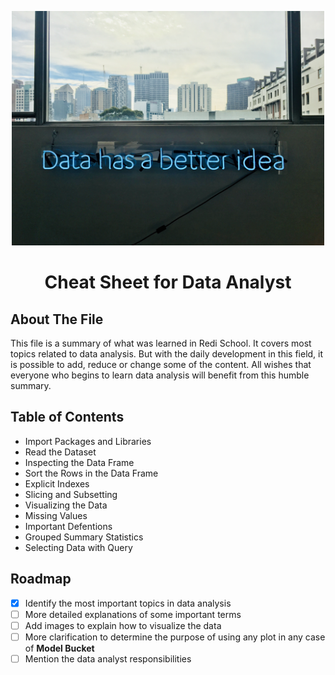 <p align="center">
  <img width="500" <img src="Images/image1.jpg"/>
  <h1 align="center">Cheat Sheet for Data Analyst</h1>
</p>

## About The File

This file is a summary of what was learned in Redi School. It covers most topics related to data analysis. But with the daily development in this field, it is possible to add, reduce or change some of the content. All wishes that everyone who begins to learn data analysis will benefit from this humble summary.

## Table of Contents

* Import Packages and Libraries
* Read the Dataset
* Inspecting the Data Frame
* Sort the Rows in the Data Frame
* Explicit Indexes
* Slicing and Subsetting
* Visualizing the Data
* Missing Values
* Important Defentions
* Grouped Summary Statistics
* Selecting Data with Query

## Roadmap

* [X] Identify the most important topics in data analysis
* [ ] More detailed explanations of some important terms
* [ ] Add images to explain how to visualize the data
* [ ] More clarification to determine the purpose of using any plot in any case of **Model Bucket**
* [ ] Mention the data analyst responsibilities
